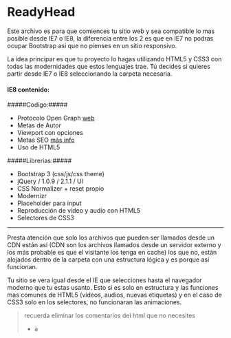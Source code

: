 ReadyHead
========

Este archivo es para que comiences tu sitio web y sea compatible lo mas posible desde IE7 o IE8, la diferencia entre los 2 es que en IE7 no podras ocupar Bootstrap asi que no pienses en un sitio responsivo.

La idea principar es que tu proyecto lo hagas utilizando HTML5 y CSS3 con todas las modernidades que estos lenguajes trae. Tú decides si quieres partir desde IE7 o IE8 seleccionando la carpeta necesaria.

#### IE8 contenido: ####

#####Codigo:#####
- Protocolo Open Graph [web](http://ogp.me)
- Metas de Autor
- Viewport con opciones
- Metas SEO [más info](http://deteresa.com/etiquetas-meta)
- Uso de HTML5

#####Librerias:#####
- Bootstrap 3 (css/js/css theme)
- jQuery / 1.0.9 / 2.1.1 / UI
- CSS Normalizer + reset propio
- Modernizr
- Placeholder para input
- Reproducción de video y audio con HTML5
- Selectores de CSS3


* * * * * * * * *
Presta atención que solo los archivos que pueden ser llamados desde un CDN están así (CDN son los archivos llamados desde un servidor externo y los más probable es que el visitante los tenga en cache) los que no, están alojados dentro de la carpeta con una estructura lógica y es porque así funcionan.

Tu sitio se vera igual desde el IE que selecciones hasta el navegador moderno que tu estas usanto. Esto si es solo en estructura y las funciones mas comunes de HTML5 (videos, audios, nuevas etiquetas) y en el caso de CSS3 solo en los selectores, no funcionaran las animaciones.

> recuerda eliminar los comentarios del html que no necesites
> * a
